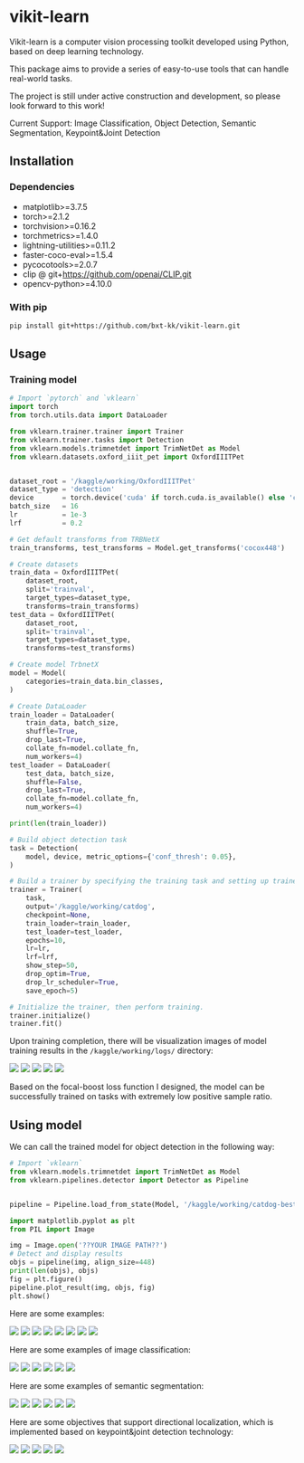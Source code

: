 # vikit-learn

Vikit-learn is a computer vision processing toolkit developed using Python, based on deep learning technology.

This package aims to provide a series of easy-to-use tools that can handle real-world tasks.

The project is still under active construction and development, so please look forward to this work!

Current Support: Image Classification, Object Detection, Semantic Segmentation, Keypoint&Joint Detection 

## Installation

### Dependencies

- matplotlib>=3.7.5
- torch>=2.1.2
- torchvision>=0.16.2
- torchmetrics>=1.4.0
- lightning-utilities>=0.11.2
- faster-coco-eval>=1.5.4
- pycocotools>=2.0.7
- clip @ git+https://github.com/openai/CLIP.git
- opencv-python>=4.10.0

### With pip

```bash
pip install git+https://github.com/bxt-kk/vikit-learn.git
```

## Usage

### Training model

```python
# Import `pytorch` and `vklearn`
import torch
from torch.utils.data import DataLoader

from vklearn.trainer.trainer import Trainer
from vklearn.trainer.tasks import Detection
from vklearn.models.trimnetdet import TrimNetDet as Model
from vklearn.datasets.oxford_iiit_pet import OxfordIIITPet


dataset_root = '/kaggle/working/OxfordIIITPet'
dataset_type = 'detection'
device       = torch.device('cuda' if torch.cuda.is_available() else 'cpu')
batch_size   = 16
lr           = 1e-3
lrf          = 0.2

# Get default transforms from TRBNetX
train_transforms, test_transforms = Model.get_transforms('cocox448')

# Create datasets
train_data = OxfordIIITPet(
    dataset_root,
    split='trainval',
    target_types=dataset_type,
    transforms=train_transforms)
test_data = OxfordIIITPet(
    dataset_root,
    split='trainval',
    target_types=dataset_type,
    transforms=test_transforms)

# Create model TrbnetX
model = Model(
    categories=train_data.bin_classes,
)

# Create DataLoader
train_loader = DataLoader(
    train_data, batch_size,
    shuffle=True,
    drop_last=True,
    collate_fn=model.collate_fn,
    num_workers=4)
test_loader = DataLoader(
    test_data, batch_size,
    shuffle=False,
    drop_last=True,
    collate_fn=model.collate_fn,
    num_workers=4)

print(len(train_loader))

# Build object detection task
task = Detection(
    model, device, metric_options={'conf_thresh': 0.05},
)

# Build a trainer by specifying the training task and setting up trainer parameters
trainer = Trainer(
    task,
    output='/kaggle/working/catdog',
    checkpoint=None,
    train_loader=train_loader,
    test_loader=test_loader,
    epochs=10,
    lr=lr,
    lrf=lrf,
    show_step=50,
    drop_optim=True,
    drop_lr_scheduler=True,
    save_epoch=5)

# Initialize the trainer, then perform training.
trainer.initialize()
trainer.fit()
```

Upon training completion, there will be visualization images of model training results in the `/kaggle/working/logs/` directory:

![](./asset/CATDOG-LOG-240818-15:22:23_loss.png)
![](./asset/CATDOG-LOG-240818-15:22:23_conf_f1.png)
![](./asset/CATDOG-LOG-240818-15:22:23_iou_score.png)
![](./asset/CATDOG-LOG-240818-15:22:23_map.png)
![](./asset/CATDOG-LOG-240818-15:22:23_map_50.png)

Based on the focal-boost loss function I designed, the model can be successfully trained on tasks with extremely low positive sample ratio.

## Using model

We can call the trained model for object detection in the following way:

```python
# Import `vklearn`
from vklearn.models.trimnetdet import TrimNetDet as Model
from vklearn.pipelines.detector import Detector as Pipeline


pipeline = Pipeline.load_from_state(Model, '/kaggle/working/catdog-best.pt')

import matplotlib.pyplot as plt
from PIL import Image

img = Image.open('??YOUR IMAGE PATH??')
# Detect and display results
objs = pipeline(img, align_size=448)
print(len(objs), objs)
fig = plt.figure()
pipeline.plot_result(img, objs, fig)
plt.show()
```

Here are some examples:

![](./asset/Figure_01.png)
![](./asset/Figure_02.png)
![](./asset/Figure_03.png)
![](./asset/Figure_04.png)
![](./asset/Figure_05.png)
![](./asset/Figure_06.png)
![](./asset/Figure_07.png)
![](./asset/Figure_08.png)

Here are some examples of image classification: 

![](./asset/Figure_11.png)
![](./asset/Figure_12.png)
![](./asset/Figure_13.png)
![](./asset/Figure_14.png)
![](./asset/Figure_15.png)
![](./asset/Figure_16.png)

Here are some examples of semantic segmentation: 

![](./asset/Figure_21.png)
![](./asset/Figure_22.png)
![](./asset/Figure_23.png)
![](./asset/Figure_24.png)
![](./asset/Figure_25.png)
![](./asset/Figure_26.png)

Here are some objectives that support directional localization, which is implemented based on keypoint&joint detection technology:

![](./asset/Figure_31.png)
![](./asset/Figure_32.png)
![](./asset/Figure_33.png)
![](./asset/Figure_34.png)
![](./asset/Figure_35.png)
